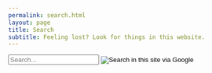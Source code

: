 ```yaml
---
permalink: search.html
layout: page
title: Search
subtitle: Feeling lost? Look for things in this website.
---
```


<div class="search">
   <form method="get" action="https://www.google.com/search">
      <input name="sitesearch" value="cesarsotovalero.github.io" type="hidden"/>
             <input type="text" id="search-query" class="field field-text"
               onfocus="$('.google').css('visibility', 'visible');" name="q" placeholder="Search..." autocomplete="off"/>
             <input type="image" src="//www.yegor256.com/images/google-search-icon.svg" class="google"
               title="Search in this site via Google" alt="Search in this site via Google"/>
           </form>
</div>  